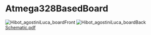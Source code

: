 # Atmega328BasedBoard
![Hibot_agostiniLuca_boardFront](https://github.com/lukita772/Atmega328BasedBoard/assets/117228370/4c27316b-ef0b-4467-a8a3-0c8a9817bdbc)
![Hibot_agostiniLuca_boardBack](https://github.com/lukita772/Atmega328BasedBoard/assets/117228370/9baaca79-04bf-42f9-818d-6d5e703ee22d)
[Schematic.pdf](https://github.com/lukita772/Atmega328BasedBoard/files/13856203/Schematic.pdf)
